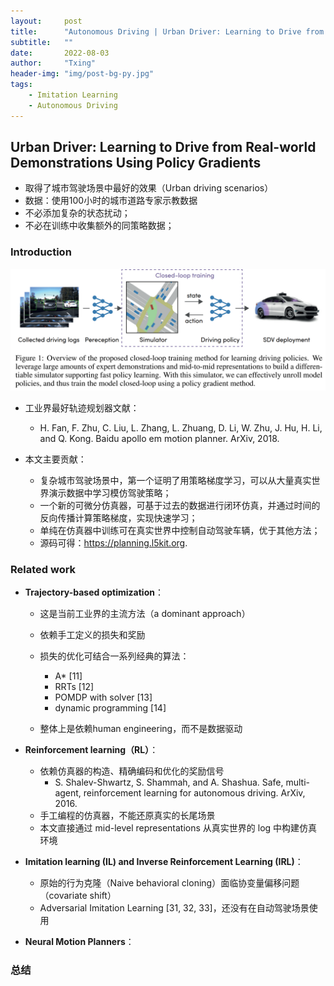 ```yaml
---
layout:     post
title:      "Autonomous Driving | Urban Driver: Learning to Drive from Real-world Demonstrations Using Policy Gradients"
subtitle:   ""
date:       2022-08-03
author:     "Txing"
header-img: "img/post-bg-py.jpg"
tags:
    - Imitation Learning
    - Autonomous Driving
---
```


## Urban Driver: Learning to Drive from Real-world Demonstrations Using Policy Gradients  

- 取得了城市驾驶场景中最好的效果（Urban driving scenarios）
- 数据：使用100小时的城市道路专家示教数据
- 不必添加复杂的状态扰动；
- 不必在训练中收集额外的同策略数据；

### Introduction

![本文的闭环训练算法概览](https://raw.githubusercontent.com/txing-casia/txing-casia.github.io/master/img/20220803-1.png)

- 工业界最好轨迹规划器文献：
  - H. Fan, F. Zhu, C. Liu, L. Zhang, L. Zhuang, D. Li, W. Zhu, J. Hu, H. Li, and Q. Kong. Baidu apollo em motion planner. ArXiv, 2018.  

- 本文主要贡献：
  - 复杂城市驾驶场景中，第一个证明了用策略梯度学习，可以从大量真实世界演示数据中学习模仿驾驶策略；
  - 一个新的可微分仿真器，可基于过去的数据进行闭环仿真，并通过时间的反向传播计算策略梯度，实现快速学习；
  - 单纯在仿真器中训练可在真实世界中控制自动驾驶车辆，优于其他方法；
  - 源码可得：https://planning.l5kit.org.  

### Related work

- **Trajectory-based optimization**：

  - 这是当前工业界的主流方法（a dominant approach）

  - 依赖手工定义的损失和奖励
  - 损失的优化可结合一系列经典的算法：
    - A* [11]
    - RRTs [12]
    - POMDP with solver [13]
    - dynamic programming [14]  
  - 整体上是依赖human engineering，而不是数据驱动

- **Reinforcement learning（RL）**：

  - 依赖仿真器的构造、精确编码和优化的奖励信号
    - S. Shalev-Shwartz, S. Shammah, and A. Shashua. Safe, multi-agent, reinforcement learning for autonomous driving. ArXiv, 2016.  
  - 手工编程的仿真器，不能还原真实的长尾场景
  - 本文直接通过 mid-level representations 从真实世界的 log 中构建仿真环境

- **Imitation learning (IL) and Inverse Reinforcement Learning (IRL)**：
  -  原始的行为克隆（Naive behavioral cloning）面临协变量偏移问题（covariate shift）
  -   Adversarial Imitation Learning [31, 32, 33]，还没有在自动驾驶场景使用

- **Neural Motion Planners**：  













### 总结

